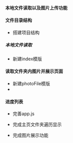 #### 本地文件读取以及图片上传功能

#### 文件目录结构

- 搭建项目结构


##### 本地文件读取

- 新建index模版

#### 读取文件夹内图片并展示页面

- 新建photoFile模版
-






#### 进度列表
- 完善app.js

- 完成主页文件夹遍历显示

- 完成图片展示功能
